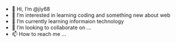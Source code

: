 - 👋 Hi, I’m @jiy68
- 👀 I’m interested in learning coding and something new about web
- 🌱 I’m currently learning informaion technology
- 💞️ I’m looking to collaborate on ...
- 📫 How to reach me ...

<!---
jiy68/jiy68 is a ✨ special ✨ repository because its `README.md` (this file) appears on your GitHub profile.
You can click the Preview link to take a look at your changes.
--->
